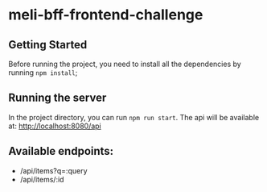 # meli-bff-frontend-challenge

## Getting Started

Before running the project, you need to install all the dependencies by running `npm install`;

## Running the server

In the project directory, you can run `npm run start`. The api will be available at: [http://localhost:8080/api](http://localhost:8080/api)

## Available endpoints:

- /api/items?q=:query
- /api/items/:id
